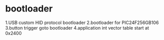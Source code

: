 # bootloader

1.USB custom HID protocol bootloader
2.bootloader for PIC24F256GB106
3.button trigger goto bootloader
4.application int vector table start at 0x2400